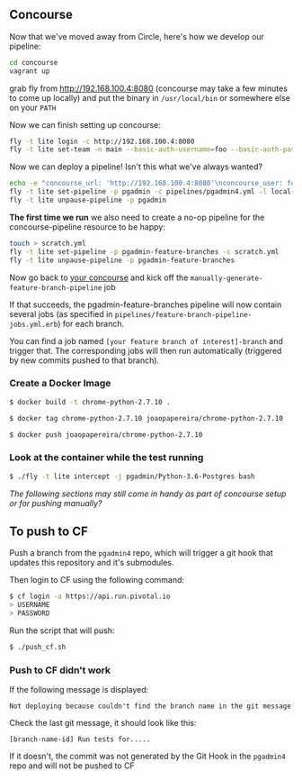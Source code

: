 
## Concourse

Now that we've moved away from Circle, here's how we develop our pipeline:


```bash
cd concourse
vagrant up
```

grab fly from <http://192.168.100.4:8080> (concourse may take a few minutes to come up locally)
and put the binary in `/usr/local/bin` or somewhere else on your `PATH`

Now we can finish setting up concourse:
```bash
fly -t lite login -c http://192.168.100.4:8080
fly -t lite set-team -n main --basic-auth-username=foo --basic-auth-password=bar
```

Now we can deploy a pipeline! Isn't this what we've always wanted?
```bash
echo -e "concourse_url: 'http://192.168.100.4:8080'\nconcourse_user: foo\nconcourse_pw: bar" > local-concourse-config.yml
fly -t lite set-pipeline -p pgadmin -c pipelines/pgadmin4.yml -l local-concourse-config.yml
fly -t lite unpause-pipeline -p pgadmin
```

**The first time we run** we also need to create a no-op pipeline for the concourse-pipeline resource to be happy:
```bash
touch > scratch.yml
fly -t lite set-pipeline -p pgadmin-feature-branches -c scratch.yml
fly -t lite unpause-pipeline -p pgadmin-feature-branches
```

Now go back to [your concourse](http://192.168.100.4:8080) and kick off the `manually-generate-feature-branch-pipeline` job

If that succeeds, the pgadmin-feature-branches pipeline will now contain several jobs
(as specified in `pipelines/feature-branch-pipeline-jobs.yml.erb`) for each branch.

You can find a job named `[your feature branch of interest]-branch` and trigger that.
The corresponding jobs will then run automatically (triggered by new commits pushed to that branch). 

### Create a Docker Image

```bash
$ docker build -t chrome-python-2.7.10 .

$ docker tag chrome-python-2.7.10 joaopapereira/chrome-python-2.7.10

$ docker push joaopapereira/chrome-python-2.7.10
```

### Look at the container while the test running

```bash
$ ./fly -t lite intercept -j pgadmin/Python-3.6-Postgres bash
```


*The following sections may still come in handy as part of concourse setup or for pushing manually?* 

## To push to CF

Push a branch from the `pgadmin4` repo, which will trigger a git hook that updates this repository and it's submodules. 

Then login to CF using the following command:

```bash
$ cf login -a https://api.run.pivotal.io
> USERNAME
> PASSWORD
```

Run the script that will push:

```bash
$ ./push_cf.sh
```


### Push to CF didn't work

If the following message is displayed:

`Not deploying because couldn't find the branch name in the git message`

Check the last git message, it should look like this:

`[branch-name-id] Run tests for.....`

If it doesn't, the commit was not generated by the Git Hook in the `pgadmin4` repo and will not be pushed to CF

